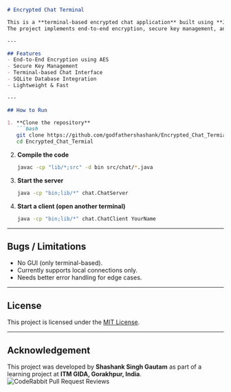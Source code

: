 ````markdown
# Encrypted Chat Terminal

This is a **terminal-based encrypted chat application** built using **Java, JLine, and SQLite**.  
The project implements end-to-end encryption, secure key management, and database support for user handling.

---

## Features
- End-to-End Encryption using AES
- Secure Key Management
- Terminal-based Chat Interface
- SQLite Database Integration
- Lightweight & Fast

---

## How to Run

1. **Clone the repository**
   ```bash
   git clone https://github.com/godfathershashank/Encrypted_Chat_Termial.git
   cd Encrypted_Chat_Termial
````

2. **Compile the code**

   ```bash
   javac -cp "lib/*;src" -d bin src/chat/*.java
   ```

3. **Start the server**

   ```bash
   java -cp "bin;lib/*" chat.ChatServer
   ```

4. **Start a client (open another terminal)**

   ```bash
   java -cp "bin;lib/*" chat.ChatClient YourName
   ```

---

## Bugs / Limitations

* No GUI (only terminal-based).
* Currently supports local connections only.
* Needs better error handling for edge cases.

---

## License

This project is licensed under the [MIT License](LICENSE).

---

## Acknowledgement

This project was developed by **Shashank Singh Gautam**
as part of a learning project at **ITM GIDA, Gorakhpur, India**. ![CodeRabbit Pull Request Reviews](https://img.shields.io/coderabbit/prs/github/godfathershashank/Encrypted_Chat_Termial?utm_source=oss&utm_medium=github&utm_campaign=godfathershashank%2FEncrypted_Chat_Termial&labelColor=171717&color=FF570A&link=https%3A%2F%2Fcoderabbit.ai&label=CodeRabbit+Reviews)
